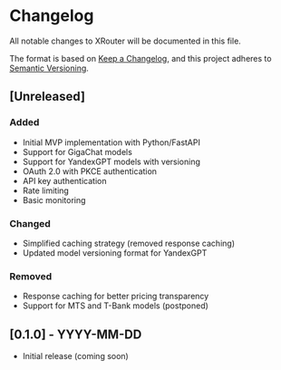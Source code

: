 # Changelog

All notable changes to XRouter will be documented in this file.

The format is based on [Keep a Changelog](https://keepachangelog.com/en/1.0.0/),
and this project adheres to [Semantic Versioning](https://semver.org/spec/v2.0.0.html).

## [Unreleased]

### Added
- Initial MVP implementation with Python/FastAPI
- Support for GigaChat models
- Support for YandexGPT models with versioning
- OAuth 2.0 with PKCE authentication
- API key authentication
- Rate limiting
- Basic monitoring

### Changed
- Simplified caching strategy (removed response caching)
- Updated model versioning format for YandexGPT

### Removed
- Response caching for better pricing transparency
- Support for MTS and T-Bank models (postponed)

## [0.1.0] - YYYY-MM-DD
- Initial release (coming soon)